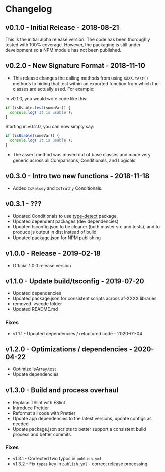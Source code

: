 # Changelog

## v0.1.0 - Initial Release - 2018-08-21

This is the initial alpha release version. The code has been thoroughly tested with 100% coverage. However, the packaging is still under development so a NPM module has not been published.

## v0.2.0 - New Signature Format - 2018-11-10

- This release changes the calling methods from using `XXXX.test()` methods to hiding that test within an exported function from which the classes are actually used. For example:

In v0.1.0, you would write code like this:

```javascript
if (isUsable.test(someVar)) {
  console.log('It is usable');
}
```

Starting in v0.2.0, you can now simply say:

```javascript
if (isUsable(someVar)) {
  console.log('It is usable');
}
```

- The assert method was moved out of base classes and made very generic across all Comparisons, Conditionals, and Logicals.

## v0.3.0 - Intro two new functions - 2018-11-18

- Added `IsFalsey` and `IsTruthy` Conditionals.

## v0.3.1 - ???

- Updated Conditionals to use [type-detect](https://github.com/chaijs/type-detect) package.
- Updated dependent packages (dev dependencies)
- Updated tsconfig.json to be cleaner (both master src and tests), and to produce js output in dist instead of build
- Updated package.json for NPM publishing

## v1.0.0 - Release - 2019-02-18

- Official 1.0.0 release version

## v1.1.0 - Update build/tsconfig - 2019-07-20

- Updated dependencies
- Updated package.json for consistent scripts across af-XXXX libraries
- removed .vscode folder
- Updated README.md

### Fixes

- v1.1.1 - Updated dependencies / refactored code - 2020-01-04

## v1.2.0 - Optimizations / dependencies - 2020-04-22

- Optimize IsArray.test
- Update dependencies

## v1.3.0 - Build and process overhaul

- Replace TSlint with ESlint
- Introduce Prettier
- Reformat all code with Prettier
- Update app dependencies to the latest versions, update configs as needed
- Update package.json scripts to better support a consistent build process and better commits

### Fixes

- v1.3.1 - Corrected two typos in `publish.yml`
- v1.3.2 - Fix `types` key in `publish.yml` - correct release processing
